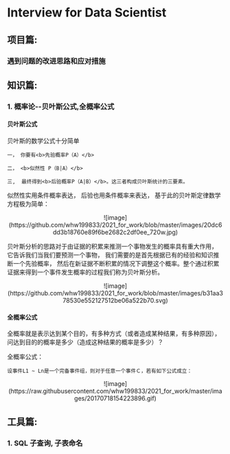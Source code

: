 # Interview for Data Scientist

## 项目篇:
### 遇到问题的改进思路和应对措施

## 知识篇:
### 1. 概率论--贝叶斯公式,全概率公式
#### 贝叶斯公式
贝叶斯的数学公式十分简单

    一， 你要有<b>先验概率P（A）</b>  

    二， <b>似然性 P（B|A）</b>  

    三,  最终得到<b>后验概率P（A|B）</b>。这三者构成贝叶斯统计的三要素。  

似然性实用条件概率表达， 后验也用条件概率来表达， 基于此的贝叶斯定律数学方程极为简单：

<p align="center">![image](https://github.com/whw199833/2021_for_work/blob/master/images/20dc6dd3b18760e89f6be2682c2df0ee_720w.jpg)</p>

贝叶斯分析的思路对于由证据的积累来推测一个事物发生的概率具有重大作用， 它告诉我们当我们要预测一个事物， 我们需要的是首先根据已有的经验和知识推断一个先验概率， 然后在新证据不断积累的情况下调整这个概率。整个通过积累证据来得到一个事件发生概率的过程我们称为贝叶斯分析。

<p align="center">![image](https://github.com/whw199833/2021_for_work/blob/master/images/b31aa378530e552127512be06a522b70.svg)</p>

#### 全概率公式
全概率就是表示达到某个目的，有多种方式（或者造成某种结果，有多种原因），问达到目的的概率是多少（造成这种结果的概率是多少）？

全概率公式：

    设事件L1 ~ Ln是一个完备事件组，则对于任意一个事件Ｃ，若有如下公式成立：
<p align="center">![image](https://raw.githubusercontent.com/whw199833/2021_for_work/master/images/20170718154223896.gif)</p>
    
## 工具篇:
### 1. SQL 子查询, 子表命名
